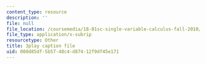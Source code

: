 ```yaml
---
content_type: resource
description: ''
file: null
file_location: /coursemedia/18-01sc-single-variable-calculus-fall-2010/008d85df5b5748c4d87412f9df45e171_9v25gg2qJYE.srt
file_type: application/x-subrip
resourcetype: Other
title: 3play caption file
uid: 008d85df-5b57-48c4-d874-12f9df45e171
---
```

